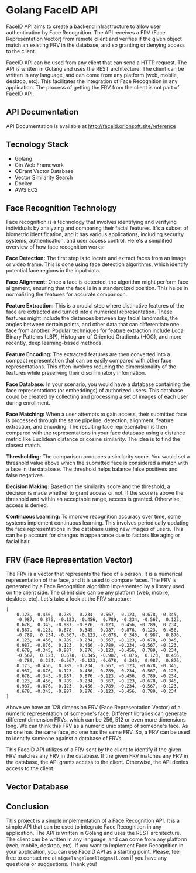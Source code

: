 # Golang FaceID API

FaceID API aims to create a backend infrastructure to allow user authentication by Face Recognition. The API receives a FRV (Face Representation Vector) from remote client and verifies if the given object match an existing FRV in the database, and so granting or denying access to the client.

FaceID API can be used from any client that can send a HTTP request. The API is written in Golang and uses the REST architecture. The client can be written in any language, and can come from any platform (web, mobile, desktop, etc). This facilitates the integration of Face Recognition in any application. The process of getting the FRV from the client is not part of FaceID API. 


## API Documentation  

API Documentation is available at http://faceid.orionsoft.site/reference

## Tecnology Stack

- Golang
- Gin Web Framework
- QDrant Vector Database 
- Vector Similarity Search
- Docker
- AWS EC2

## Face Recognition Technology

Face recognition is a technology that involves identifying and verifying individuals by analyzing and comparing their facial features. It's a subset of biometric identification, and it has various applications, including security systems, authentication, and user access control. Here's a simplified overview of how face recognition works:

**Face Detection:** The first step is to locate and extract faces from an image or video frame. This is done using face detection algorithms, which identify potential face regions in the input data.

**Face Alignment:** Once a face is detected, the algorithm might perform face alignment, ensuring that the face is in a standardized position. This helps in normalizing the features for accurate comparison.

**Feature Extraction:** This is a crucial step where distinctive features of the face are extracted and turned into a numerical representation. These features might include the distances between key facial landmarks, the angles between certain points, and other data that can differentiate one face from another. Popular techniques for feature extraction include Local Binary Patterns (LBP), Histogram of Oriented Gradients (HOG), and more recently, deep learning-based methods.

**Feature Encoding:** The extracted features are then converted into a compact representation that can be easily compared with other face representations. This often involves reducing the dimensionality of the features while preserving their discriminatory information.

**Face Database:** In your scenario, you would have a database containing the face representations (or embeddings) of authorized users. This database could be created by collecting and processing a set of images of each user during enrollment.

**Face Matching:** When a user attempts to gain access, their submitted face is processed through the same pipeline: detection, alignment, feature extraction, and encoding. The resulting face representation is then compared with the representations in your face database using a distance metric like Euclidean distance or cosine similarity. The idea is to find the closest match.

**Thresholding:** The comparison produces a similarity score. You would set a threshold value above which the submitted face is considered a match with a face in the database. The threshold helps balance false positives and false negatives.

**Decision Making:** Based on the similarity score and the threshold, a decision is made whether to grant access or not. If the score is above the threshold and within an acceptable range, access is granted. Otherwise, access is denied.

**Continuous Learning:** To improve recognition accuracy over time, some systems implement continuous learning. This involves periodically updating the face representations in the database using new images of users. This can help account for changes in appearance due to factors like aging or facial hair.


## FRV (Face Representation Vector)

The FRV is a vector that represents the face of a person. It is a numerical representation of the face, and it is used to compare faces. The FRV is generated by a Face Recognition algorithm implemented by a library used on the client side. The client side can be any platform (web, mobile, desktop, etc). Let's take a look at the FRV structure:

```
[
	0.123, -0.456,  0.789,  0.234,  0.567,  0.123,  0.678, -0.345,
	-0.987,  0.876, -0.123, -0.456,  0.789, -0.234, -0.567,  0.123,
	0.678,  0.345, -0.987, -0.876,  0.123,  0.456, -0.789,  0.234,
	0.567, -0.123,  0.678,  0.345,  0.987, -0.876, -0.123,  0.456,
	-0.789,  0.234, -0.567, -0.123, -0.678,  0.345,  0.987,  0.876,
	0.123, -0.456,  0.789, -0.234,  0.567, -0.123, -0.678, -0.345,
	0.987, -0.876,  0.123,  0.456, -0.789, -0.234, -0.567, -0.123,
	0.678, -0.345, -0.987,  0.876, -0.123, -0.456,  0.789, -0.234,
	-0.567,  0.123,  0.678,  0.345, -0.987, -0.876,  0.123,  0.456,
	-0.789,  0.234, -0.567, -0.123, -0.678,  0.345,  0.987,  0.876,
	0.123, -0.456,  0.789, -0.234,  0.567, -0.123, -0.678, -0.345,
	0.987, -0.876,  0.123,  0.456, -0.789, -0.234, -0.567, -0.123,
	0.678, -0.345, -0.987,  0.876, -0.123, -0.456,  0.789, -0.234,
	0.123, -0.456,  0.789, -0.234,  0.567, -0.123, -0.678, -0.345,
	0.987, -0.876,  0.123,  0.456, -0.789, -0.234, -0.567, -0.123,
	0.678, -0.345, -0.987,  0.876, -0.123, -0.456,  0.789, -0.234
]
```
Above we have an 128 dimension FRV (Face Representation Vector) of a numeric representation of someone's face. Different libraries can generate different dimension FRVs, which can be 256, 512 or even more dimensions long. We can think this FRV as a numeric unic stamp of someone's face. As no one has the same face, no one has the same FRV. So, a FRV can be used to identify someone against a database of FRVs. 

This FaceID API utilizes of a FRV sent by the client to identify if the given FRV matches any FRV in the database. If the given FRV matches any FRV in the database, the API grants access to the client. Otherwise, the API denies access to the client.

## Vector Database


## Conclusion

This project is a simple implementation of a Face Recognition API. It is a simple API that can be used to integrate Face Recognition in any application. The API is written in Golang and uses the REST architecture. The client can be written in any language, and can come from any platform (web, mobile, desktop, etc). If you want to implement Face Recognition in your application, you can use FaceID API as a starting point. Please, feel free to contact me at `miguelangelomello@gmail.com` if you have any questions or suggestions. Thank you!

